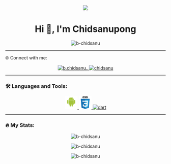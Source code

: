 <div align="center" id="header">
  <img src="https://media.giphy.com/media/ed7RrrCi4r7h5NoQI2/giphy.gif" width="200"/>
  <h1 align="center">Hi 👋, I'm Chidsanupong</h1>
  <img src="https://komarev.com/ghpvc/?username=b-chidsanu&label=Profile%20views&color=0e75b6&style=flat" alt="b-chidsanu" />
</div>

---

🌐 Connect with me:

<p align="center">
  <a href="https://instagram.com/b.chidsanu_" target="_blank">
    <img src="https://raw.githubusercontent.com/rahuldkjain/github-profile-readme-generator/master/src/images/icons/Social/instagram.svg" alt="b.chidsanu_" height="30" width="40" />
  </a>
  <a href="https://discord.gg/chidsanu" target="_blank">
    <img src="https://raw.githubusercontent.com/rahuldkjain/github-profile-readme-generator/master/src/images/icons/Social/discord.svg" alt="chidsanu" height="30" width="40" />
  </a>
</p>

---

### :hammer_and_wrench: Languages and Tools:

<p align="center">
  <a href="https://developer.android.com" target="_blank" rel="noreferrer">
    <img src="https://raw.githubusercontent.com/devicons/devicon/master/icons/android/android-original-wordmark.svg" alt="android" width="40" height="40"/>
  </a>
  <a href="https://www.w3schools.com/css/" target="_blank" rel="noreferrer">
    <img src="https://raw.githubusercontent.com/devicons/devicon/master/icons/css3/css3-original-wordmark.svg" alt="css3" width="40" height="40"/>
  </a>
  <a href="https://dart.dev" target="_blank" rel="noreferrer">
    <img src="https://www.vectorlogo.zone/logos/dartlang/dartlang-icon.svg" alt="dart" width="40" height="40"/>
  </a>
  <!-- Add more icons for your other languages and tools here -->
</p>

---

### :fire: My Stats:

<p align="center">
  <img src="https://github-readme-streak-stats.herokuapp.com/?user=b-chidsanu&theme=radical" alt="b-chidsanu" />
</p>

<p align="center">
  <img src="https://github-readme-stats.vercel.app/api?username=b-chidsanu&theme=radical&show_icons=true&locale=en" alt="b-chidsanu" />
</p>

<p align="center">
  <img src="https://github-readme-stats.vercel.app/api/top-langs?username=b-chidsanu&theme=radical&show_icons=true&locale=en&layout=compact" alt="b-chidsanu" />
</p>
